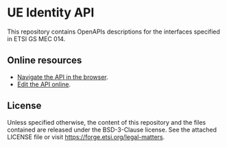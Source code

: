 # UE Identity API

This repository contains OpenAPIs descriptions for the interfaces specified in ETSI GS MEC 014.

## Online resources

* [Navigate the API in the browser](https://forge.etsi.org/swagger/editor/?url=https://forge.etsi.org/gitlab/mec/gs014-ue-identity-api/raw/master/UEidentityAPI.yaml).
* [Edit the API online](https://forge.etsi.org/swagger/editor/?url=https://forge.etsi.org/gitlab/mec/gs014-ue-identity-api/raw/master/UEidentityAPI.yaml).

## License

Unless specified otherwise, the content of this repository and the files contained 
are released under the BSD-3-Clause license.
See the attached LICENSE file or visit https://forge.etsi.org/legal-matters.